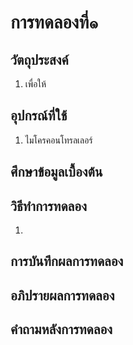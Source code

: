 # การทดลองที่๑

## วัตถุประสงค์
1. เพื่อให้

## อุปกรณ์ที่ใช้
1. ไมโครคอนโทรลเลอร์

## ศึกษาข้อมูลเบื้องต้น


## วิธีทำการทดลอง
1. 


## การบันทึกผลการทดลอง


## อภิปรายผลการทดลอง

## คำถามหลังการทดลอง

